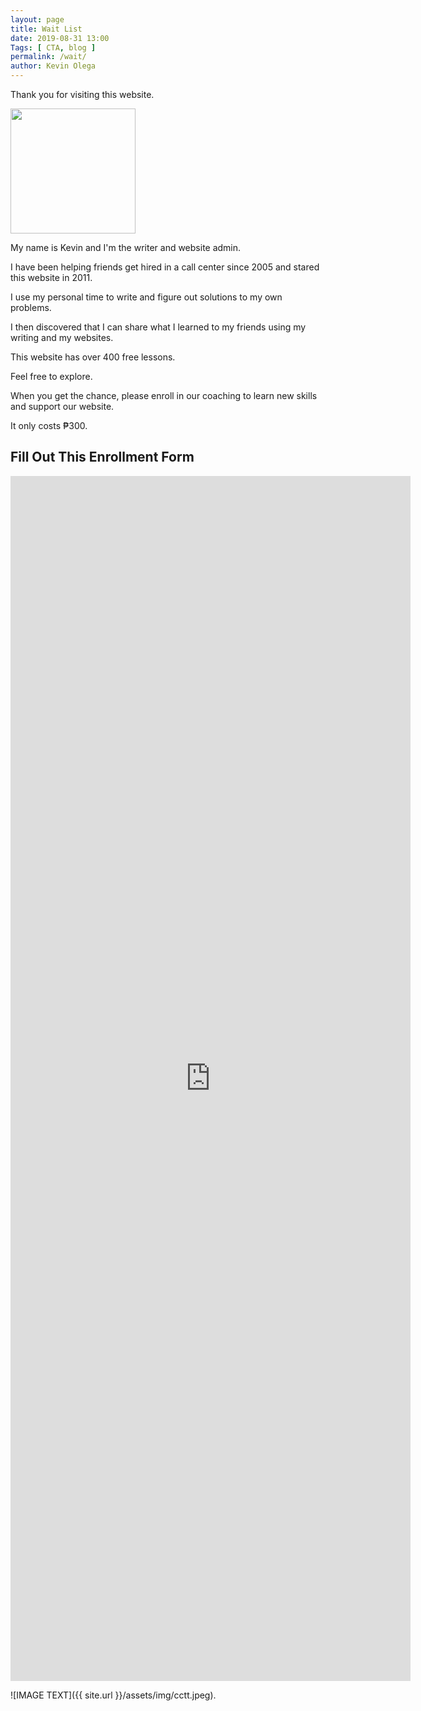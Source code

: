 ```yaml
--- 
layout: page 
title: Wait List
date: 2019-08-31 13:00
Tags: [ CTA, blog ]
permalink: /wait/ 
author: Kevin Olega 
--- 
```

Thank you for visiting this website.

<img src="{{ site.url }}/assets/img/2019-07-Kevin-Gray.jpg" width="200">

My name is Kevin and I'm the writer and website admin.

I have been helping friends get hired in a call center since 2005 and stared this website in 2011.

I use my personal time to write and figure out solutions to my own problems.

I then discovered that I can share what I learned to my friends using my writing and my websites.

This website has over 400 free lessons.

Feel free to explore.

When you get the chance, please enroll in our coaching to learn new skills and support our website.

It only costs ₱300.

## Fill Out This Enrollment Form

<iframe src="https://docs.google.com/forms/d/e/1FAIpQLSdn6vfz102fu-8EWujKovZfjjrefRFa8xfiSQR8iPAwX5LLFg/viewform?embedded=true" width="640" height="1928" frameborder="0" marginheight="0" marginwidth="0">Loading…</iframe>

![IMAGE TEXT]({{ site.url }}/assets/img/cctt.jpeg).